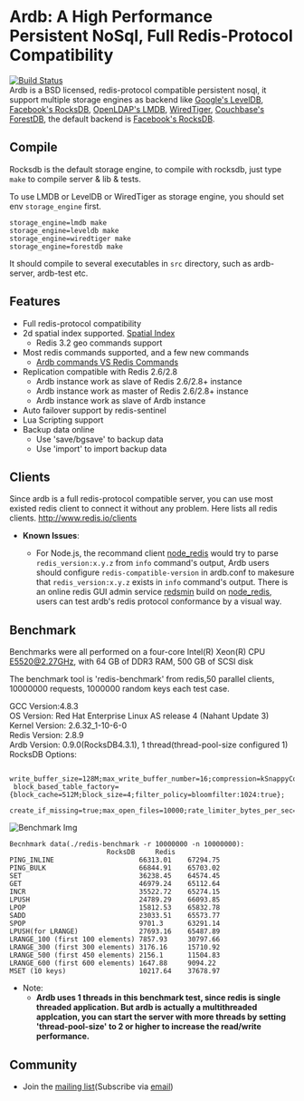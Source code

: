 # Ardb: A High Performance Persistent NoSql, Full Redis-Protocol Compatibility
[![Build Status](https://travis-ci.org/yinqiwen/ardb.svg?branch=rocksdb-only)](https://travis-ci.org/yinqiwen/ardb)  
Ardb is a BSD licensed, redis-protocol compatible persistent nosql, it support multiple storage engines as backend like [Google's LevelDB](https://github.com/google/leveldb), [Facebook's RocksDB](https://github.com/facebook/rocksdb), [OpenLDAP's LMDB](http://symas.com/mdb/), [WiredTiger](http://www.wiredtiger.com/), [Couchbase's ForestDB](https://github.com/couchbase/forestdb), the default backend is [Facebook's RocksDB](https://github.com/facebook/rocksdb).


## Compile
Rocksdb is the default storage engine, to compile with rocksdb, just type `make` to compile server & lib & tests.

To use LMDB or LevelDB or WiredTiger as storage engine, you should set env `storage_engine` first.
	
	storage_engine=lmdb make
	storage_engine=leveldb make
    storage_engine=wiredtiger make
    storage_engine=forestdb make


It should compile to several executables in `src` directory, such as ardb-server, ardb-test etc.
	

## Features
- Full redis-protocol compatibility
- 2d spatial index supported. [Spatial Index](https://github.com/yinqiwen/ardb/blob/master/doc/spatial-index.md)
	- Redis 3.2 geo commands support
- Most redis commands supported, and a few new commands
  * [Ardb commands VS Redis Commands](https://github.com/yinqiwen/ardb/wiki/ARDB-Commands)
- Replication compatible with Redis 2.6/2.8
  * Ardb instance work as slave of Redis 2.6/2.8+ instance
  * Ardb instance work as master of Redis 2.6/2.8+ instance
  * Ardb instance work as slave of Ardb instance
- Auto failover support by redis-sentinel
- Lua Scripting support 
- Backup data online
  * Use 'save/bgsave' to backup data
  * Use 'import' to import backup data

## Clients
Since ardb is a full redis-protocol compatible server, you can use most existed redis client to connect it without any problem. Here lists all redis clients. <http://www.redis.io/clients>  

* **Known Issues**:   

  - For Node.js, the recommand client [node_redis](https://github.com/mranney/node_redis) would try to parse `redis_version:x.y.z` from `info` command's output, Ardb users should configure `redis-compatible-version` in ardb.conf to makesure that `redis_version:x.y.z` exists in `info` command's output. There is an online redis GUI admin service [redsmin](https://redsmin.com) build on [node_redis](https://github.com/mranney/node_redis), users can test ardb's redis protocol conformance by a visual way. 
  
  

## Benchmark
Benchmarks were all performed on a four-core Intel(R) Xeon(R) CPU E5520@2.27GHz, with 64 GB of DDR3 RAM, 500 GB of SCSI disk

The benchmark tool is 'redis-benchmark' from redis,50 parallel clients, 10000000 requests, 1000000 random keys each test case.

GCC Version:4.8.3  
OS Version: Red Hat Enterprise Linux AS release 4 (Nahant Update 3)   
Kernel Version: 2.6.32_1-10-6-0       
Redis Version: 2.8.9  
Ardb Version: 0.9.0(RocksDB4.3.1), 1 thread(thread-pool-size configured 1) 
RocksDB Options: 

     write_buffer_size=128M;max_write_buffer_number=16;compression=kSnappyCompression;
     block_based_table_factory={block_cache=512M;block_size=4;filter_policy=bloomfilter:1024:true};
     create_if_missing=true;max_open_files=10000;rate_limiter_bytes_per_sec=50M   

![Benchmark Img](https://raw.githubusercontent.com/yinqiwen/ardb/rocksdb-only/doc/benchmark.png)

	Becnhmark data(./redis-benchmark -r 10000000 -n 10000000):
	                        RocksDB	    Redis
    PING_INLINE	                    66313.01	67294.75
    PING_BULK	                    66844.91	65703.02
    SET	                            36238.45	64574.45
    GET	                            46979.24	65112.64
    INCR	                        35522.72	65274.15
    LPUSH	                        24789.29	66093.85
    LPOP	                        15812.53	65832.78
    SADD	                        23033.51	65573.77
    SPOP	                        9701.3	    63291.14
    LPUSH(for LRANGE)	            27693.16	65487.89
    LRANGE_100 (first 100 elements)	7857.93	    30797.66
    LRANGE_300 (first 300 elements)	3176.16	    15710.92
    LRANGE_500 (first 450 elements)	2156.1	    11504.83
    LRANGE_600 (first 600 elements)	1647.88	    9094.22
    MSET (10 keys)	                10217.64	37678.97



* Note: 
  - **Ardb uses 1 threads in this benchmark test, since redis is single threaded application. But ardb is actually a multithreaded applcation, you can start the server with more threads by setting 'thread-pool-size' to 2 or higher to increase the read/write performance.**
         

## Community

  - Join the [mailing list](https://groups.google.com/forum/#!forum/ardb-nosql)(Subscribe via [email](mailto:ardb-nosql+subscribe@googlegroups.com))